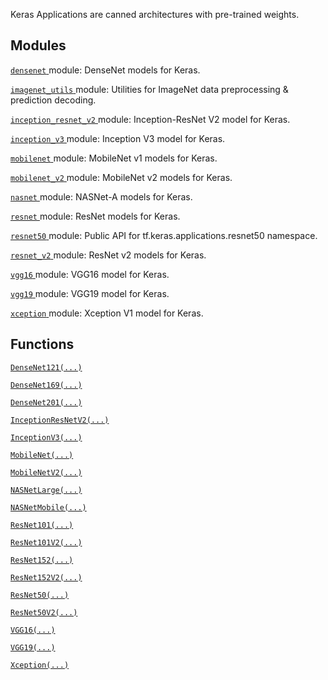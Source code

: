 Keras Applications are canned architectures with pre-trained weights.



## Modules
[ `densenet` ](https://tensorflow.google.cn/api_docs/python/tf/compat/v2/keras/applications/densenet) module: DenseNet models for Keras.

[ `imagenet_utils` ](https://tensorflow.google.cn/api_docs/python/tf/compat/v2/keras/applications/imagenet_utils) module: Utilities for ImageNet data preprocessing &amp; prediction decoding.

[ `inception_resnet_v2` ](https://tensorflow.google.cn/api_docs/python/tf/compat/v2/keras/applications/inception_resnet_v2) module: Inception-ResNet V2 model for Keras.

[ `inception_v3` ](https://tensorflow.google.cn/api_docs/python/tf/compat/v2/keras/applications/inception_v3) module: Inception V3 model for Keras.

[ `mobilenet` ](https://tensorflow.google.cn/api_docs/python/tf/compat/v2/keras/applications/mobilenet) module: MobileNet v1 models for Keras.

[ `mobilenet_v2` ](https://tensorflow.google.cn/api_docs/python/tf/compat/v2/keras/applications/mobilenet_v2) module: MobileNet v2 models for Keras.

[ `nasnet` ](https://tensorflow.google.cn/api_docs/python/tf/compat/v2/keras/applications/nasnet) module: NASNet-A models for Keras.

[ `resnet` ](https://tensorflow.google.cn/api_docs/python/tf/compat/v2/keras/applications/resnet) module: ResNet models for Keras.

[ `resnet50` ](https://tensorflow.google.cn/api_docs/python/tf/compat/v2/keras/applications/resnet50) module: Public API for tf.keras.applications.resnet50 namespace.

[ `resnet_v2` ](https://tensorflow.google.cn/api_docs/python/tf/compat/v2/keras/applications/resnet_v2) module: ResNet v2 models for Keras.

[ `vgg16` ](https://tensorflow.google.cn/api_docs/python/tf/compat/v2/keras/applications/vgg16) module: VGG16 model for Keras.

[ `vgg19` ](https://tensorflow.google.cn/api_docs/python/tf/compat/v2/keras/applications/vgg19) module: VGG19 model for Keras.

[ `xception` ](https://tensorflow.google.cn/api_docs/python/tf/compat/v2/keras/applications/xception) module: Xception V1 model for Keras.



## Functions
[ `DenseNet121(...)` ](https://tensorflow.google.cn/api_docs/python/tf/keras/applications/DenseNet121)

[ `DenseNet169(...)` ](https://tensorflow.google.cn/api_docs/python/tf/keras/applications/DenseNet169)

[ `DenseNet201(...)` ](https://tensorflow.google.cn/api_docs/python/tf/keras/applications/DenseNet201)

[ `InceptionResNetV2(...)` ](https://tensorflow.google.cn/api_docs/python/tf/keras/applications/InceptionResNetV2)

[ `InceptionV3(...)` ](https://tensorflow.google.cn/api_docs/python/tf/keras/applications/InceptionV3)

[ `MobileNet(...)` ](https://tensorflow.google.cn/api_docs/python/tf/keras/applications/MobileNet)

[ `MobileNetV2(...)` ](https://tensorflow.google.cn/api_docs/python/tf/keras/applications/MobileNetV2)

[ `NASNetLarge(...)` ](https://tensorflow.google.cn/api_docs/python/tf/keras/applications/NASNetLarge)

[ `NASNetMobile(...)` ](https://tensorflow.google.cn/api_docs/python/tf/keras/applications/NASNetMobile)

[ `ResNet101(...)` ](https://tensorflow.google.cn/api_docs/python/tf/keras/applications/ResNet101)

[ `ResNet101V2(...)` ](https://tensorflow.google.cn/api_docs/python/tf/keras/applications/ResNet101V2)

[ `ResNet152(...)` ](https://tensorflow.google.cn/api_docs/python/tf/keras/applications/ResNet152)

[ `ResNet152V2(...)` ](https://tensorflow.google.cn/api_docs/python/tf/keras/applications/ResNet152V2)

[ `ResNet50(...)` ](https://tensorflow.google.cn/api_docs/python/tf/keras/applications/ResNet50)

[ `ResNet50V2(...)` ](https://tensorflow.google.cn/api_docs/python/tf/keras/applications/ResNet50V2)

[ `VGG16(...)` ](https://tensorflow.google.cn/api_docs/python/tf/keras/applications/VGG16)

[ `VGG19(...)` ](https://tensorflow.google.cn/api_docs/python/tf/keras/applications/VGG19)

[ `Xception(...)` ](https://tensorflow.google.cn/api_docs/python/tf/keras/applications/Xception)

